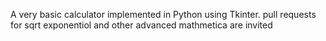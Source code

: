 A very basic calculator implemented in Python using Tkinter.
pull requests for sqrt exponentiol and other advanced mathmetica are invited
